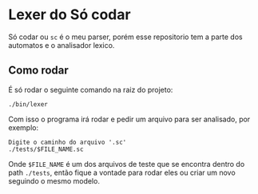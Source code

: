 # Lexer do Só codar

Só codar ou `sc` é o meu parser, porém esse repositorio tem a parte dos automatos e o analisador lexico.

## Como rodar

É só rodar o seguinte comando na raiz do projeto:

```
./bin/lexer
```

Com isso o programa irá rodar e pedir um arquivo para ser analisado, por exemplo:

```
Digite o caminho do arquivo '.sc'
./tests/$FILE_NAME.sc
```

Onde `$FILE_NAME` é um dos arquivos de teste que se encontra dentro do path `./tests`, então fique a vontade para rodar eles ou criar um novo seguindo o mesmo modelo.
